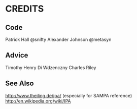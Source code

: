 CREDITS
=======

Code
----

Patrick Hall @snifty
Alexander Johnson @metasyn

Advice
------

Timothy Henry
Di Wdzenczny
Charles Riley

See Also
--------

http://www.theiling.de/ipa/ (especially for SAMPA reference)
http://en.wikipedia.org/wiki/IPA




